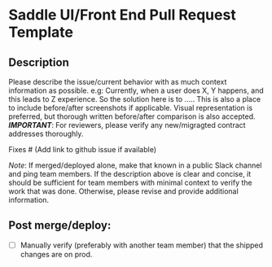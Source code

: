 # Saddle UI/Front End Pull Request Template

## Description

Please describe the issue/current behavior with as much context information as possible. 
e.g: Currently, when a user does X, Y happens, and this leads to Z experience. So the solution here is to .....
This is also a place to include before/after screenshots if applicable. Visual representation is preferred, but thorough written before/after comparison is also accepted.
***IMPORTANT***: For reviewers, please verify any new/migragted contract addresses thoroughly. 

Fixes # (Add link to github issue if available)

_Note_: If merged/deployed alone, make that known in a public Slack channel and ping team members. If the description above is clear and concise, it should be sufficient for team members with minimal context to verify the work that was done. Otherwise, please revise and provide additional information.

## Post merge/deploy:

- [ ] Manually verify (preferably with another team member) that the shipped changes are on prod. 